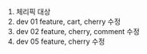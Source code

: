 1. 체리픽 대상
2. dev 01 feature, cart, cherry 수정
3. dev 02 feature, cherry, comment 수정
4. dev 05 feature, cherry 수정
